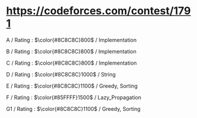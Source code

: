 # https://codeforces.com/contest/1791 

A / Rating : $\color{#8C8C8C}800$ / Implementation

B / Rating : $\color{#8C8C8C}800$ / Implementation

C / Rating : $\color{#8C8C8C}800$ / Implementation

D / Rating : $\color{#8C8C8C}1000$ / String

E / Rating : $\color{#8C8C8C}1100$ / Greedy, Sorting

F / Rating : $\color{#85FFFF}1500$ / Lazy_Propagation

G1 / Rating : $\color{#8C8C8C}1100$ / Greedy, Sorting
